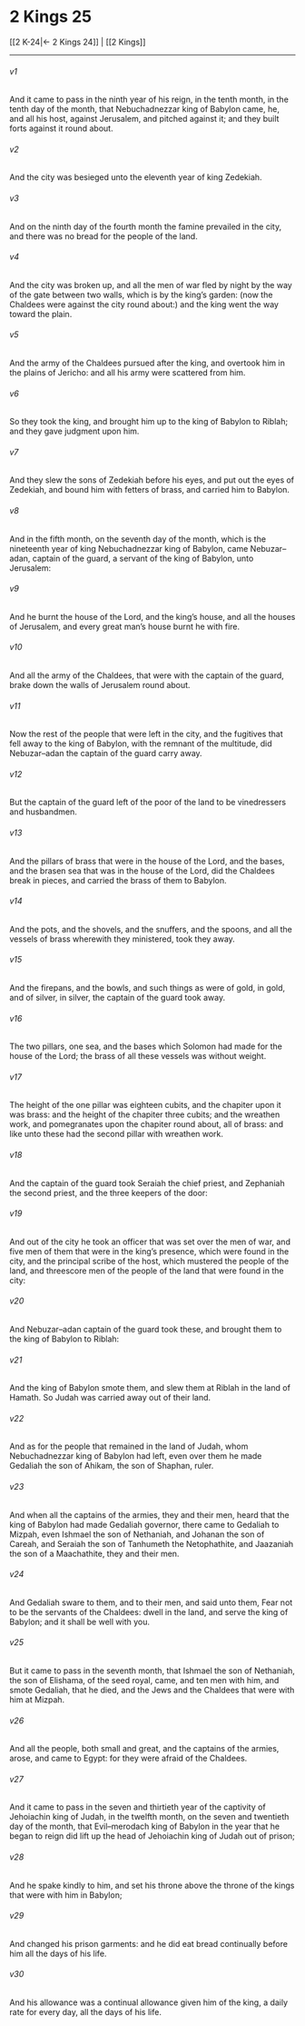 # 2 Kings 25

[[2 K-24|← 2 Kings 24]] | [[2 Kings]]
***

###### v1
And it came to pass in the ninth year of his reign, in the tenth month, in the tenth day of the month, that Nebuchadnezzar king of Babylon came, he, and all his host, against Jerusalem, and pitched against it; and they built forts against it round about.
###### v2
And the city was besieged unto the eleventh year of king Zedekiah.
###### v3
And on the ninth day of the fourth month the famine prevailed in the city, and there was no bread for the people of the land.
###### v4
And the city was broken up, and all the men of war fled by night by the way of the gate between two walls, which is by the king’s garden: (now the Chaldees were against the city round about:) and the king went the way toward the plain.
###### v5
And the army of the Chaldees pursued after the king, and overtook him in the plains of Jericho: and all his army were scattered from him.
###### v6
So they took the king, and brought him up to the king of Babylon to Riblah; and they gave judgment upon him.
###### v7
And they slew the sons of Zedekiah before his eyes, and put out the eyes of Zedekiah, and bound him with fetters of brass, and carried him to Babylon.
###### v8
And in the fifth month, on the seventh day of the month, which is the nineteenth year of king Nebuchadnezzar king of Babylon, came Nebuzar–adan, captain of the guard, a servant of the king of Babylon, unto Jerusalem:
###### v9
And he burnt the house of the Lord, and the king’s house, and all the houses of Jerusalem, and every great man’s house burnt he with fire.
###### v10
And all the army of the Chaldees, that were with the captain of the guard, brake down the walls of Jerusalem round about.
###### v11
Now the rest of the people that were left in the city, and the fugitives that fell away to the king of Babylon, with the remnant of the multitude, did Nebuzar–adan the captain of the guard carry away.
###### v12
But the captain of the guard left of the poor of the land to be vinedressers and husbandmen.
###### v13
And the pillars of brass that were in the house of the Lord, and the bases, and the brasen sea that was in the house of the Lord, did the Chaldees break in pieces, and carried the brass of them to Babylon.
###### v14
And the pots, and the shovels, and the snuffers, and the spoons, and all the vessels of brass wherewith they ministered, took they away.
###### v15
And the firepans, and the bowls, and such things as were of gold, in gold, and of silver, in silver, the captain of the guard took away.
###### v16
The two pillars, one sea, and the bases which Solomon had made for the house of the Lord; the brass of all these vessels was without weight.
###### v17
The height of the one pillar was eighteen cubits, and the chapiter upon it was brass: and the height of the chapiter three cubits; and the wreathen work, and pomegranates upon the chapiter round about, all of brass: and like unto these had the second pillar with wreathen work.
###### v18
And the captain of the guard took Seraiah the chief priest, and Zephaniah the second priest, and the three keepers of the door:
###### v19
And out of the city he took an officer that was set over the men of war, and five men of them that were in the king’s presence, which were found in the city, and the principal scribe of the host, which mustered the people of the land, and threescore men of the people of the land that were found in the city:
###### v20
And Nebuzar–adan captain of the guard took these, and brought them to the king of Babylon to Riblah:
###### v21
And the king of Babylon smote them, and slew them at Riblah in the land of Hamath. So Judah was carried away out of their land.
###### v22
And as for the people that remained in the land of Judah, whom Nebuchadnezzar king of Babylon had left, even over them he made Gedaliah the son of Ahikam, the son of Shaphan, ruler.
###### v23
And when all the captains of the armies, they and their men, heard that the king of Babylon had made Gedaliah governor, there came to Gedaliah to Mizpah, even Ishmael the son of Nethaniah, and Johanan the son of Careah, and Seraiah the son of Tanhumeth the Netophathite, and Jaazaniah the son of a Maachathite, they and their men.
###### v24
And Gedaliah sware to them, and to their men, and said unto them, Fear not to be the servants of the Chaldees: dwell in the land, and serve the king of Babylon; and it shall be well with you.
###### v25
But it came to pass in the seventh month, that Ishmael the son of Nethaniah, the son of Elishama, of the seed royal, came, and ten men with him, and smote Gedaliah, that he died, and the Jews and the Chaldees that were with him at Mizpah.
###### v26
And all the people, both small and great, and the captains of the armies, arose, and came to Egypt: for they were afraid of the Chaldees.
###### v27
And it came to pass in the seven and thirtieth year of the captivity of Jehoiachin king of Judah, in the twelfth month, on the seven and twentieth day of the month, that Evil–merodach king of Babylon in the year that he began to reign did lift up the head of Jehoiachin king of Judah out of prison;
###### v28
And he spake kindly to him, and set his throne above the throne of the kings that were with him in Babylon;
###### v29
And changed his prison garments: and he did eat bread continually before him all the days of his life.
###### v30
And his allowance was a continual allowance given him of the king, a daily rate for every day, all the days of his life.  
